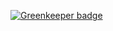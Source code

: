 

[![Greenkeeper badge](https://badges.greenkeeper.io/EirikBirkeland/colorname-to-xy.svg)](https://greenkeeper.io/)